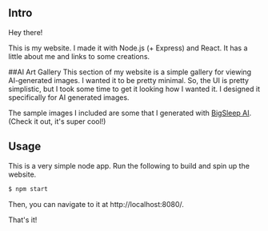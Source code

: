 ## Intro

Hey there!

This is my website. I made it with Node.js (+ Express) and React. It has a little about me and links to some creations.

##AI Art Gallery
This section of my website is a simple gallery for viewing AI-generated images. I wanted it to be pretty minimal.
So, the UI is pretty simplistic, but I took some time to get it looking how I wanted it. I designed it specifically for AI generated images.


The sample images I included are some that I generated with [BigSleep AI](https://github.com/lucidrains/big-sleep). (Check it out, it's super cool!)

## Usage

This is a very simple node app. Run the following to build and spin up the website. 

```bash
$ npm start
```

Then, you can navigate to it at http://localhost:8080/.

That's it!
